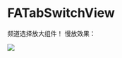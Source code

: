 # FATabSwitchView
频道选择放大组件！
慢放效果：


![](https://images2018.cnblogs.com/blog/545446/201808/545446-20180811182307399-2053952738.gif)
